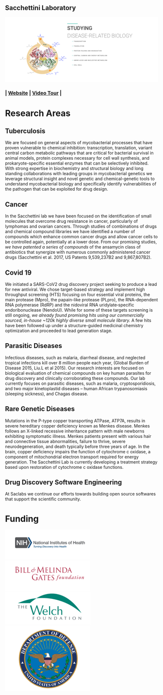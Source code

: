 ## Sacchettini Laboratory
![Intro Slide](/profile/images/intro-1.png)
### | [Website](https://saclab.biobio.tamu.edu/) | [Video Tour](https://www.youtube.com/watch?v=dMZtSW8TCKM) |
# Research Areas
## Tuberculosis
We are focused on general aspects of mycobacterial processes that have proven vulnerable to chemical inhibition: transcription, translation, variant central carbon metabolic pathways that are critical for bacterial survival in animal models, protein complexes necessary for cell wall synthesis, and prokaryote-specific essential enzymes that can be selectively inhibited. With strong expertise in biochemistry and structural biology and long standing collaborations with leading groups in mycobacterial genetics we leverage structural insight and novel genetic and chemical-genetic tools to
understand mycobacterial biology and specifically identify vulnerabilities of the pathogen that can be exploited for drug design.

## Cancer
In the Sacchettini lab we have been focused on the identification of small molecules that overcome drug resistance in cancer, particularly of lymphomas and ovarian cancers.
Through studies of combinations of drugs and chemical compound libraries we have identified a number of compounds which enhance common cancer drugs and allow cancer cells to be controlled again, potentially at a lower dose. From our promising studies, *we have patented a series of compounds* of the ansamycin class of antibiotics that synergize with numerous commonly administered cancer drugs (Sacchettini et al. 2017, US Patents 9,539,237B2 and 9,867,807B2).

## Covid 19
We initiated a SARS-CoV2 drug discovery project seeking to produce a lead for new antiviral. We chose target-based strategy and implement high throughput screening (HTS) focusing on four essential viral proteins, the main protease (Mpro), the papain-like protease (PLpro), the RNA-dependent RNA polymerase (RdRP) and the nidoviral RNA uridylate‐specific endoribonuclease (NendoU). While for some of these targets screening is still ongoing, *we already found promising hits using our commercially sourced, in-house ~120k highly diverse small molecule library.* A few hits have been followed up under a structure-guided medicinal chemistry optimization and proceeded to lead generation stage.

## Parasitic Diseases
Infectious diseases, such as malaria, diarrheal disease, and neglected tropical infections kill over 8 million people each year, (Global Burden of Disease 2015, Liu.L et al 2015). Our research interests are focused on biological evaluation of chemical compounds on key human parasites for drug discovery and clinically corroborating these compounds. Our lab currently focuses on parasitic diseases, such as malaria, cryptosporidiosis, and two major kinetoplastid diseases – human African trypanosomiasis (sleeping sickness), and Chagas disease.

## Rare Genetic Diseases
Mutations in the P-type copper transporting ATPase, ATP7A, results in severe hereditary copper deficiency known as Menkes disease. Menkes follows an X-linked recessive inheritance pattern with male newborns exhibiting symptomatic illness. Menkes patients present with various hair and connective tissue abnormalities, failure to thrive, severe neurodegeneration, and death typically before three years of age. In the brain, copper deficiency impairs the function of cytochrome c oxidase, a component of mitochondrial electron transport required for energy generation.
The Sacchettini Lab is currently developing a treatment strategy based upon restoration of cytochrome c oxidase functions.

## Drug Discovery Software Engineering
At Saclabs we continue our efforts towards building open source softwares that support the scientific community.

# Funding
![NIH](/profile/images/NIH.png) ![BMGF](/profile/images/BMGF.png) ![WELCH](/profile/images/WELCH.png) ![DOD](/profile/images/DOD.png)
